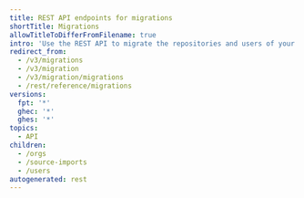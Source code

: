 ```yaml
---
title: REST API endpoints for migrations
shortTitle: Migrations
allowTitleToDifferFromFilename: true
intro: 'Use the REST API to migrate the repositories and users of your organization from {% data variables.product.prodname_dotcom_the_website %} to {% data variables.product.prodname_ghe_server %}.'
redirect_from:
  - /v3/migrations
  - /v3/migration
  - /v3/migration/migrations
  - /rest/reference/migrations
versions:
  fpt: '*'
  ghec: '*'
  ghes: '*'
topics:
  - API
children:
  - /orgs
  - /source-imports
  - /users
autogenerated: rest
---
```




<!-- Content after this section is automatically generated -->

